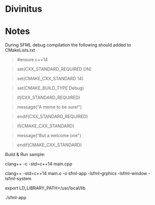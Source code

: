 # Divinitus

# Notes
During SFML debug compilation
the following should added to CMakeLists.txt

>#ensure c++14

>set(CXX_STANDARD_REQUIRED ON)

>set(CMAKE_CXX_STANDARD 14)

>set(CMAKE_BUILD_TYPE Debug)

>if(CXX_STANDARD_REQUIRED)

>  message("A meme to be sure!")

>endif(CXX_STANDARD_REQUIRED)

>

>if(CMAKE_CXX_STANDARD)

>  message("But a welcome one")

>endif(CMAKE_CXX_STANDARD)

Build & Run sample:

clang++ -c -std=c++14 main.cpp

clang++ -std=c++14 main.o -o sfml-app -lsfml-grphics -lsfml-window -lsfml-system

export LD_LIBRARY_PATH=/usr/local/lib

./sfml-app
